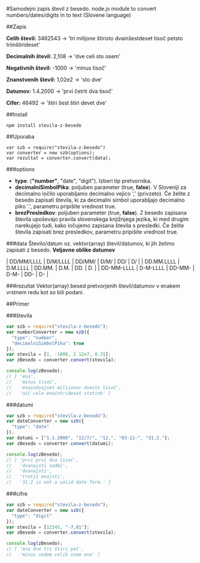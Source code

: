#Samodejni zapis števil z besedo.
node.js module to convert numbers/dates/digits in to text (Slovene language)

##Zapis

**Celih števil:** 3462543 → 'tri milijone štiristo dvainšestdeset tisoč petsto triinštirideset'

**Decimalnih števil:** 2,108 → 'dve celi sto osem'

**Negativnih števil:** -1000 → 'minus tisoč'

**Znanstvenih števil:** 1,02e2 → 'sto dve'

**Datumov:** 1.4.2000 → 'prvi četrti dva tisoč'

**Cifer:** 46492 → 'štiri šest štiri devet dve'

##Install
```
npm install stevila-z-besedo
```

##Uporaba
```
var szb = require("stevila-z-besedo")
var converter = new szb(options);
var rezultat = converter.convert(data);
```

###options
- **type**: (**"number"**, "date", "digit"). Izberi tip pretvornika.
- **decimalniSimbolPika**: poljuben parameter (true, **false**). V Sloveniji za decimalno ločilo uporabljamo decimalno vejico ',' (privzeto). Če želite z besedo zapisati števila, ki za decimalni simbol uporabljajo decimalno piko '.', parametru pripišite vrednost true.
- **brezPresledkov**: poljuben parameter (true, **false**). Z besedo zapisana števila upoševajo pravila slovenskega knjižnjega jezika, ki med drugim narekujejo tudi, kako ločujemo zapisana števila s presledki. Če želite števila zapisati brez presledkov, parametru pripišite vrednost true.

###data
Število/datum oz. vektor(array) števil/datumov, ki jih želimo zapisati z besedo.
**Veljavne oblike datumov**

| DD/MM/LLLL | D/M/LLLL | DD/MM/ | D/M/ | DD/ | D/ |
| DD.MM.LLLL | D.M.LLLL | DD.MM. | D.M. | DD. | D. |
| DD-MM-LLLL | D-M-LLLL | DD-MM- | D-M- | DD- | D- |

###rezultat
Vektor(array) besed pretvorjenih števil/datumov v enakem vrstnem redu kot so bili podani.

##Primer

###števila
``` Javascript
var szb = require("stevila-z-besedo");
var numberConverter = new szb({
  "type": "number",
  "decimalniSimbolPika": true
});
var stevila = [1, -1000, 2.12e7, 0.31];
var zBesedo = converter.convert(stevila);

console.log(zBesedo);
// [ 'ena',
//   'minus tisoč',
//   'enaindvajset milijonov dvesto tisoč',
//   'nič cela enaintrideset stotink' ]
```
###datumi
``` Javascript
var szb = require("stevila-z-besedo");
var dateConverter = new szb({
  "type": "date"
});
var datumi = ["1.1.2000", "12/7/", "12.", "03-11-", "31.2."];
var zBesedo = converter.convert(datumi);

console.log(zBesedo);
// [ 'prvi prvi dva tisoč',
//   'dvanajsti sedmi',
//   'dvanajsti',
//   'tretji enajsti',
//   '31.2 is not a valid date form.' ]
```

###cifre
``` Javascript
var szb = require("stevila-z-besedo");
var dateConverter = new szb({
  "type": "digit"
});
var stevila = [12345, "-7,81"];
var zBesedo = converter.convert(stevila);

console.log(zBesedo);
// [ 'ena dve tri štiri pet',
//   'minus sedem celih osem ena' ]
```


